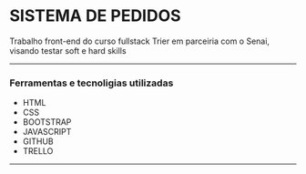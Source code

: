 <h1>SISTEMA DE PEDIDOS</h1>

<p>
Trabalho front-end do curso fullstack Trier em parceiria com o Senai, visando testar soft e hard skills</p>
<hr>
<h3>Ferramentas e tecnoligias utilizadas</h3>
<ul>
<li>HTML</li>
<li>CSS</li>
<li>BOOTSTRAP</li>
<li>JAVASCRIPT</li>
<li>GITHUB</li>
<li>TRELLO</li>
</ul>
<hr>